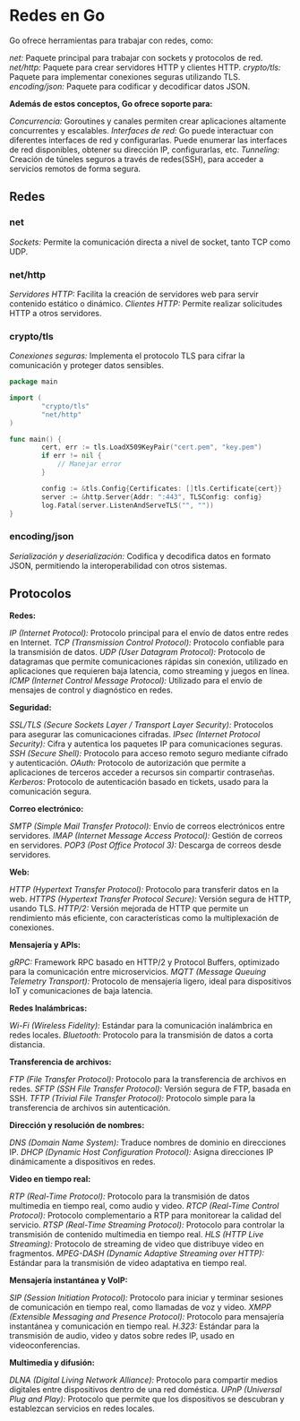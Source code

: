 # Redes en Go

Go ofrece herramientas para trabajar con redes, como:

_net:_ Paquete principal para trabajar con sockets y protocolos de red.
_net/http:_ Paquete para crear servidores HTTP y clientes HTTP.
_crypto/tls:_ Paquete para implementar conexiones seguras utilizando TLS.
_encoding/json:_ Paquete para codificar y decodificar datos JSON.

**Además de estos conceptos, Go ofrece soporte para:**

_Concurrencia:_ Goroutines y canales permiten crear aplicaciones altamente concurrentes y escalables.
_Interfaces de red:_ Go puede interactuar con diferentes interfaces de red y configurarlas. Puede enumerar las interfaces de red disponibles, obtener su dirección IP, configurarlas, etc.
_Tunneling:_ Creación de túneles seguros a través de redes(SSH), para acceder a servicios remotos de forma segura.

## Redes

### net

_Sockets:_ Permite la comunicación directa a nivel de socket, tanto TCP como UDP.

### net/http

_Servidores HTTP:_ Facilita la creación de servidores web para servir contenido estático o dinámico.
_Clientes HTTP:_ Permite realizar solicitudes HTTP a otros servidores.

### crypto/tls

_Conexiones seguras:_ Implementa el protocolo TLS para cifrar la comunicación y proteger datos sensibles.

```go
package main

import (
        "crypto/tls"
        "net/http"
)

func main() {
        cert, err := tls.LoadX509KeyPair("cert.pem", "key.pem")
        if err != nil {
            // Manejar error
        }

        config := &tls.Config{Certificates: []tls.Certificate{cert}}
        server := &http.Server{Addr: ":443", TLSConfig: config}
        log.Fatal(server.ListenAndServeTLS("", ""))
}
```

### encoding/json

_Serialización y deserialización:_ Codifica y decodifica datos en formato JSON, permitiendo la interoperabilidad con otros sistemas.

## Protocolos

**Redes:**

_IP (Internet Protocol):_ Protocolo principal para el envío de datos entre redes en Internet.
_TCP (Transmission Control Protocol):_ Protocolo confiable para la transmisión de datos.
_UDP (User Datagram Protocol):_ Protocolo de datagramas que permite comunicaciones rápidas sin conexión, utilizado en aplicaciones que requieren baja latencia, como streaming y juegos en línea.
_ICMP (Internet Control Message Protocol):_ Utilizado para el envío de mensajes de control y diagnóstico en redes.

**Seguridad:**

_SSL/TLS (Secure Sockets Layer / Transport Layer Security):_ Protocolos para asegurar las comunicaciones cifradas.
_IPsec (Internet Protocol Security):_ Cifra y autentica los paquetes IP para comunicaciones seguras.
_SSH (Secure Shell):_ Protocolo para acceso remoto seguro mediante cifrado y autenticación.
_OAuth:_ Protocolo de autorización que permite a aplicaciones de terceros acceder a recursos sin compartir contraseñas.
_Kerberos:_ Protocolo de autenticación basado en tickets, usado para la comunicación segura.

**Correo electrónico:**

_SMTP (Simple Mail Transfer Protocol):_ Envío de correos electrónicos entre servidores.
_IMAP (Internet Message Access Protocol):_ Gestión de correos en servidores.
_POP3 (Post Office Protocol 3):_ Descarga de correos desde servidores.

**Web:**

_HTTP (Hypertext Transfer Protocol):_ Protocolo para transferir datos en la web.
_HTTPS (Hypertext Transfer Protocol Secure):_ Versión segura de HTTP, usando TLS.
_HTTP/2:_ Versión mejorada de HTTP que permite un rendimiento más eficiente, con características como la multiplexación de conexiones.

**Mensajería y APIs:**

_gRPC:_ Framework RPC basado en HTTP/2 y Protocol Buffers, optimizado para la comunicación entre microservicios.
_MQTT (Message Queuing Telemetry Transport):_ Protocolo de mensajería ligero, ideal para dispositivos IoT y comunicaciones de baja latencia.

**Redes Inalámbricas:**

_Wi-Fi (Wireless Fidelity):_ Estándar para la comunicación inalámbrica en redes locales.
_Bluetooth:_ Protocolo para la transmisión de datos a corta distancia.

**Transferencia de archivos:**

_FTP (File Transfer Protocol):_ Protocolo para la transferencia de archivos en redes.
_SFTP (SSH File Transfer Protocol):_ Versión segura de FTP, basada en SSH.
_TFTP (Trivial File Transfer Protocol):_ Protocolo simple para la transferencia de archivos sin autenticación.

**Dirección y resolución de nombres:**

_DNS (Domain Name System):_ Traduce nombres de dominio en direcciones IP.
_DHCP (Dynamic Host Configuration Protocol):_ Asigna direcciones IP dinámicamente a dispositivos en redes.

**Video en tiempo real:**

_RTP (Real-Time Protocol):_ Protocolo para la transmisión de datos multimedia en tiempo real, como audio y video.
_RTCP (Real-Time Control Protocol):_ Protocolo complementario a RTP para monitorear la calidad del servicio.
_RTSP (Real-Time Streaming Protocol):_ Protocolo para controlar la transmisión de contenido multimedia en tiempo real.
_HLS (HTTP Live Streaming):_ Protocolo de streaming de video que distribuye video en fragmentos.
_MPEG-DASH (Dynamic Adaptive Streaming over HTTP):_ Estándar para la transmisión de video adaptativa en tiempo real.

**Mensajería instantánea y VoIP:**

_SIP (Session Initiation Protocol):_ Protocolo para iniciar y terminar sesiones de comunicación en tiempo real, como llamadas de voz y video.
_XMPP (Extensible Messaging and Presence Protocol):_ Protocolo para mensajería instantánea y comunicación en tiempo real.
_H.323:_ Estándar para la transmisión de audio, video y datos sobre redes IP, usado en videoconferencias.

**Multimedia y difusión:**

_DLNA (Digital Living Network Alliance):_ Protocolo para compartir medios digitales entre dispositivos dentro de una red doméstica.
_UPnP (Universal Plug and Play):_ Protocolo que permite que los dispositivos se descubran y establezcan servicios en redes locales.
